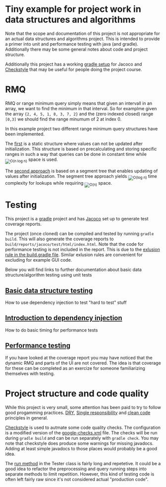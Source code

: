 # Tiny example for project work in data structures and algorithms

Note that the scope and documentation of this project is not appropriate for an actual data structures and algorithms project. This is intended to provide a primer into unit and performance testing with java (and gradle). Additionally there may be some general notes about code and project structure.

Additionally this project has a working [gradle setup](build.gradle) for Jacoco and [Checkstyle](config/checkstyle/checkstyle.xml) that may be useful for people doing the project course.

# RMQ

RMQ or range minimum query simply means that given an intervall in an array, we want to find the minimum in that interval. So for examplme given the array `{2, 4, 5, 1, 8, 3, 7, 2}` and the (zero indexed closed) range `[0,3]` we should find the range minumum of 2 at index 0.

In this example project two different range minimum query structures have been implemented.

The [first](src/main/java/rmq/domain/StaticRMQ.java) is a static structure where values can not be updated after initialization. This structure is based on precalculating and storing specific ranges in such a way that queries can be done in constant time while <sub><img src="https://latex.codecogs.com/svg.latex?\mathcal{O}(n&space;\log&space;n)" title="O(n log n)" /></sub> space is used.

The [second approach](src/main/java/rmq/domain/DynamicRMQ.java) is based on a segment tree that enables updating of values after initialization. The segment tree approach yields <sub><img src="https://latex.codecogs.com/svg.latex?\mathcal{O}(\log&space;n)" title="O(log n)" /></sub> time complexity for lookups while requiring <sub><img src="https://latex.codecogs.com/svg.latex?\mathcal{O}(n)" title="O(n)" /></sub> space.

# Testing

This project is a [gradle](https://gradle.org/) project and has [Jacoco](https://docs.gradle.org/current/userguide/jacoco_plugin.html) set up to generate test coverage reports.

The project (once cloned) can be compiled and tested by running `gradle build`. This will also generate the coverage reports to `build/reports/jacoco/test/html/index.html`. Note that the code for performance testing is not included in the report. This is due to the [exlusion rule in the build.gradle file](build.gradle#L41). Similar exlusion rules are convenient for excluding for example GUI code.

Below you will find links to further documentation about basic data structure/algorithm testing using unit tests

## [Basic data structure testing](src/test/java/rmq/domain)

How to use dependency injection to test "hard to test" stuff

## [Introduction to dependency injection](src/test/java/rmq/ui)

How to do basic timing for performance tests

## [Performance testing](src/main/java/rmq/util)

If you have looked at the coverage report you may have noticed that the dynamic RMQ and parts of the UI are not covered. The idea is that coverage for these can be completed as an exercize for someone familiarizing themselves with testing.

# Project structure and code quality

While this project is very small, some attention has been paid to try to follow good progamming practices. [DRY](https://en.wikipedia.org/wiki/Don%27t_repeat_yourself), [Single responsibility](https://en.wikipedia.org/wiki/Single_responsibility_principle) and [clean code](https://medium.com/mindorks/how-to-write-clean-code-lessons-learnt-from-the-clean-code-robert-c-martin-9ffc7aef870c) principles in general.

[Checkstyle](https://docs.gradle.org/current/userguide/checkstyle_plugin.html) is used to autmate some code quality checks. The configuration is a modified version of the [google-checks.xml](https://github.com/checkstyle/checkstyle/blob/master/src/main/resources/google_checks.xml) file. The checks will be run during `gradle build` and can be run separately with `gradle check`. You may note that checkstyle does produce some warnings for missing javadocs. Adding at least simple javadocs to those places would probably be a good idea.

The [run method](src/main/java/rmq/util/Tester.java#L26) in the Tester class is fairly long and repetetive. It could be a good idea to refactor the preprocessing and query running steps into separate methods to limit repetition. However, this kind of testing code is often left fairly raw since it's not considered actual "production code". 
